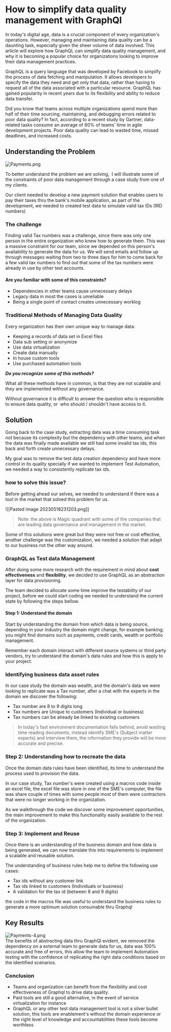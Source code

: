 
# How to simplify data quality management with GraphQl

In today's digital age, data is a crucial component of every organization's operations. However, managing and maintaining data quality can be a daunting task, especially given the sheer volume of data involved. This article will explore how GraphQL can simplify data quality management, and why it is becoming a popular choice for organizations looking to improve their data management practices.

GraphQL is a query language that was developed by Facebook to simplify the process of data fetching and manipulation. It allows developers to specify the data they need and get only that data, rather than having to request all of the data associated with a particular resource. GraphQL has gained popularity in recent years due to its flexibility and ability to reduce data transfer.

Did you know that teams across multiple organizations spend more than half of their time sourcing, maintaining, and debugging errors related to poor data quality? In fact, according to a recent study by Gartner, data-related tasks consume an average of 60% of teams' time in agile development projects. Poor data quality can lead to wasted time, missed deadlines, and increased costs.


## Understanding the Problem

![Payments.png](https://techdojo-digitalgarden.vercel.app/img/user/resources/Payments.png)






To better understand the problem we are solving,  I will illustrate some of the constraints of poor data management through a case study from one of my clients. 

Our client needed to develop a new payment solution that enables users to pay their taxes thru the bank's mobile application, as part of the development, we needed to created test data to simulate valid tax IDs (IRD numbers)

### The challenge

Finding valid Tax numbers was a challenge, since there was only one person in the entire organization who knew how to generate them. This was a massive constraint for our team, since we depended on this person's availability to generate the data for us. We will send emails and follow up through messages waiting from two to three days for him to come back for a few valid tax numbers to find out that some of the tax numbers were already in use by other test accounts.

#### Are you familiar with some of this constraints?

- Dependencies in other teams cause unnecessary delays 
- Legacy data in most the cases is unreliable
- Being a single point of contact creates unnecessary worklog


### Traditional Methods of Managing Data Quality

Every organization has their own unique way to manage data: 

- Keeping a records of data set in Excel files 
- Data sub setting or anonymize 
- Use data virtualization 
- Create data manually 
- In house custom tools 
- Use purchased automation tools

***Do you recognize some of this methods?*** 

What all these methods have in common, is that they are not scalable and they are implemented without any governance. 

Without governance it is difficult to answer the question who is responsible to ensure data quality, or  who should / shouldn't have access to it.


## Solution

Going back to the case study, extracting data was a time consuming task not because its complexity but the dependency with other teams, and when the data was finally made available we still had some invalid tax ids, this back and forth create unnecessary delays. 
  
My goal was to remove the test data creation dependency and have more control in its quality specially if we wanted to implement Test Automation, we needed a way to consistently replicate tax ids.

### how to solve this issue?

Before getting ahead our selves, we needed to understand if there was a tool in the market that solved this problem for us. 

![[Pasted image 20230518231203.png]]
> Note: the above is Magic quadrant with some of the companies that are leading data governance and management in the market.  

Some of this solutions were great but they were not free or cost effective, another challenge was the customization, we needed a solution that adapt to our business not the other way around. 

### GraphQL as Test data Management 

After doing some more research with the requirement in mind about **cost effectiveness** and **flexibility**, we decided to use GraphQL as an abstraction layer for data provisioning. 

The team decided to allocate some time improve the testability of our project, before we could start coding we needed to understand the current state by following the steps bellow. 


#### Step 1: Understand the domain
 
Start  by understanding the domain from which data is being source, depending in your industry the domain might change, for example banking; you might find domains such as payments, credit cards, wealth or portfolio management. 

Remember each domain interact with different source systems or third party vendors, try to understand the domain's data rules and how this is  apply to your project.    

### Identifying business data asset rules

In our case study the domain was wealth, and the domain's data we were looking to replicate was a Tax number, after a chat with the experts in the domain we discover the following: 

- Tax number are 8 to 9 digits long 
- Tax numbers are Unique to customers (Individual or business) 
- Tax numbers can be already be linked to existing customers 

> In today's fast environment documentation falls behind, avoid wasting time reading documents, instead identify SME's (Subject matter experts) and interview them, the information they provide will be more accurate and precise. 

### Step 2: Understanding how to recreate the data 

Once the domain data rules have been identified, its time to understand the process used to provision the data. 

In our case study, Tax number's were created using a macros code inside an excel file, the excel file was store in one of the SME's computer, the file was share couple of times with some people most of them were contractors that were no longer working in the organization.

As we walkthrough the code we discover some improvement opportunities, the main improvement to make this functionality easily available to the rest of the organization.

### Step 3: Implement and Reuse

Once there is an understanding of the business domain and how data is being generated, we can now translate this into requirements to implement a scalable and reusable solution. 

The understanding of business rules help me to define the following use cases: 

* Tax ids without any customer link
* Tax ids linked to customers (Individuals or business)
* A validation for the tax id (between 8 and 9 digits)

the code in the macros file was useful to understand the business rules to generate a more optimum solution consumable thru Graphql 



## Key Results

![Payments-4.png](https://techdojo-digitalgarden.vercel.app/img/user/resources/Payments-4.png)  
The benefits of abstracting data thru GraphQl evident, we removed the dependency on a external team to generate data for us, data was 100% accurate and free of errors, this allow the team to implement Automation testing with the confidence of replicating the right data conditions  based on the identified scenarios. 

### Conclusion 

- Teams and organization can benefit from the flexibility and cost effectiveness of Graphql to drive data quality. 
- Paid tools are still a good alternative, in the event of service virtualization for instance
- GraphQL or any other test data management tool is not a silver bullet solution, this tools are enablement's without the domain experience or the right level of knowledge and accountabilities these tools become worthless   
